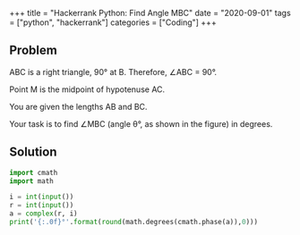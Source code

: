 +++
title = "Hackerrank Python: Find Angle MBC"
date = "2020-09-01"
tags = ["python", "hackerrank"]
categories = ["Coding"]
+++

## Problem

ABC is a right triangle, 90° at B. Therefore, ∠ABC = 90°.

Point M is the midpoint of hypotenuse AC.

You are given the lengths AB and BC.

Your task is to find ∠MBC (angle θ°, as shown in the figure) in degrees.

## Solution

```python
import cmath
import math

i = int(input())
r = int(input())
a = complex(r, i)
print('{:.0f}°'.format(round(math.degrees(cmath.phase(a)),0)))
```
